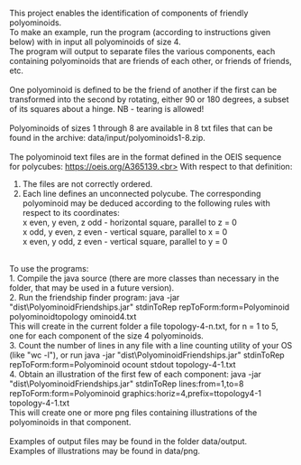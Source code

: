 This project enables the identification of components of friendly polyominoids.<br/>
To make an example, run the program (according to instructions given below) with in input all polyominoids of size 4.<br/>
The program will output to separate files the various components, each containing polyominoids that are friends of each other, or friends of friends, etc.<br/>
<br/>
One polyominoid is defined to be the friend of another if the first can be transformed into the second by rotating, either 90 or 180 degrees, a subset of its squares about a hinge. NB - tearing is allowed!<br/>
<br/>
Polyominoids of sizes 1 through 8 are available in 8 txt files that can be found in the archive: data/input/polyominoids1-8.zip.<br/>
<br/>
The polyominoid text files are in the format defined in the OEIS sequence for polycubes: https://oeis.org/A365139.<br>
With respect to that definition:<br/>
1. The files are not correctly ordered.<br/>
2. Each line defines an unconnected polycube. The corresponding polyominoid may be deduced according to the following rules with respect to its coordinates:<br/>
x even, y even, z odd - horizontal square, parallel to z = 0<br/>
x odd, y even, z even - vertical square, parallel to x = 0<br/>
x even, y odd, z even - vertical square, parallel to y = 0<br/>
<br/>
To use the programs:<br/>
1. Compile the java source (there are more classes than necessary in the folder, that may be used in a future version). <br/>
2. Run the friendship finder program: java -jar "dist\PolyominoidFriendships.jar" stdinToRep repToForm:form=Polyominoid polyominoidtopology ominoid4.txt<br/> This will create in the current folder a file topology-4-n.txt, for n = 1 to 5, one for each component of the size 4 polyominoids.<br/>
3. Count the number of lines in any file with a line counting utility of your OS (like "wc -l"), or run java -jar "dist\PolyominoidFriendships.jar" stdinToRep  repToForm:form=Polyominoid ocount stdout topology-4-1.txt<br/>
4. Obtain an illustration of the first few of each component: java -jar "dist\PolyominoidFriendships.jar" stdinToRep lines:from=1,to=8 repToForm:form=Polyominoid graphics:horiz=4,prefix=ttopology4-1 topology-4-1.txt<br/>This will create one or more png files containing illustrations of the polyominoids in that component.<br/>
<br/>
Examples of output files may be found in the folder data/output.<br/>
Examples of illustrations may be found in data/png.<br/>

